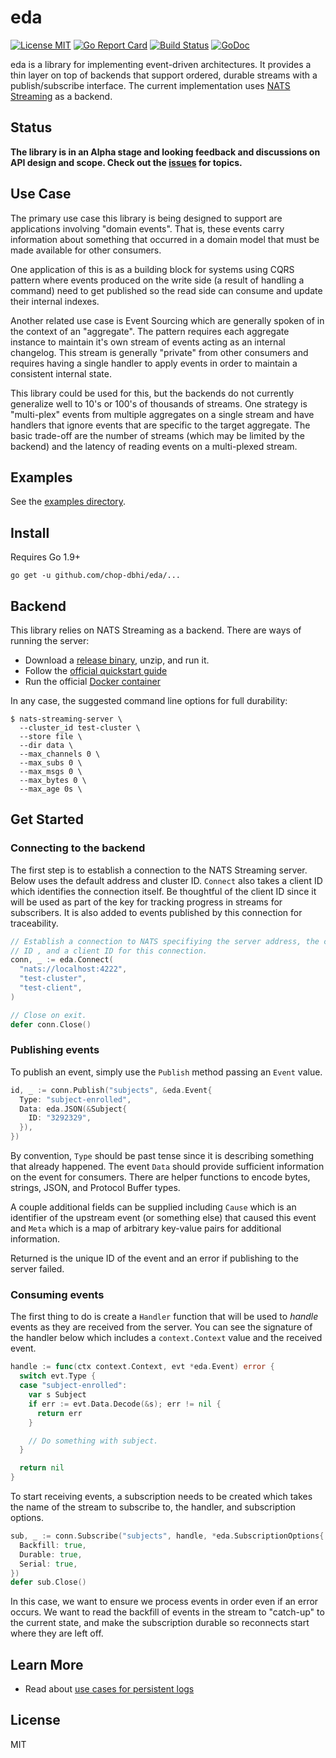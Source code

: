 # eda

[![License MIT](https://img.shields.io/badge/License-MIT-blue.svg)](http://opensource.org/licenses/MIT)
[![Go Report Card](https://goreportcard.com/badge/github.com/chop-dbhi/eda)](https://goreportcard.com/report/github.com/chop-dbhi/eda) [![Build Status](https://travis-ci.org/chop-dbhi/eda.svg?branch=master)](http://travis-ci.org/chop-dbhi/eda) [![GoDoc](https://godoc.org/github.com/chop-dbhi/eda?status.svg)](http://godoc.org/github.com/chop-dbhi/eda)

eda is a library for implementing event-driven architectures. It provides a thin layer on top of backends that support ordered, durable streams with a publish/subscribe interface. The current implementation uses [NATS Streaming](https://github.com/nats-io/nats-streaming-server) as a backend.

## Status

**The library is in an Alpha stage and looking feedback and discussions on API design and scope. Check out the [issues](https://github.com/chop-dbhi/eda/issues) for topics.**

## Use Case

The primary use case this library is being designed to support are applications involving "domain events". That is, these events carry information about something that occurred in a domain model that must be made available for other consumers.

One application of this is as a building block for systems using CQRS pattern where events produced on the write side (a result of handling a command) need to get published so the read side can consume and update their internal indexes.

Another related use case is Event Sourcing which are generally spoken of in the context of an "aggregate". The pattern requires each aggregate instance to maintain it's own stream of events acting as an internal changelog. This stream is generally "private" from other consumers and requires having a single handler to apply events in order to maintain a consistent internal state.

This library could be used for this, but the backends do not currently generalize well to 10's or 100's of thousands of streams. One strategy is "multi-plex" events from multiple aggregates on a single stream and have handlers that ignore events that are specific to the target aggregate. The basic trade-off are the number of streams (which may be limited by the backend) and the latency of reading events on a multi-plexed stream.

## Examples

See the [examples directory](./examples).

## Install

Requires Go 1.9+

```
go get -u github.com/chop-dbhi/eda/...
```

## Backend

This library relies on NATS Streaming as a backend. There are ways of running the server:

- Download a [release binary](https://github.com/nats-io/nats-streaming-server/releases), unzip, and run it.
- Follow the [official quickstart guide](https://nats.io/documentation/streaming/nats-streaming-quickstart/)
- Run the official [Docker container](https://hub.docker.com/_/nats-streaming/)

In any case, the suggested command line options for full durability:

```
$ nats-streaming-server \
  --cluster_id test-cluster \
  --store file \
  --dir data \
  --max_channels 0 \
  --max_subs 0 \
  --max_msgs 0 \
  --max_bytes 0 \
  --max_age 0s \
```

## Get Started

### Connecting to the backend

The first step is to establish a connection to the NATS Streaming server. Below uses the default address and cluster ID. `Connect` also takes a client ID which identifies the connection itself. Be thoughtful of the client ID since it will be used as part of the key for tracking progress in streams for subscribers. It is also added to events published by this connection for traceability.

```go
// Establish a connection to NATS specifiying the server address, the cluster
// ID , and a client ID for this connection.
conn, _ := eda.Connect(
  "nats://localhost:4222",
  "test-cluster",
  "test-client",
)

// Close on exit.
defer conn.Close()
```

### Publishing events

To publish an event, simply use the `Publish` method passing an `Event` value.

```go
id, _ := conn.Publish("subjects", &eda.Event{
  Type: "subject-enrolled",
  Data: eda.JSON(&Subject{
    ID: "3292329",
  }),
})
```

By convention, `Type` should be past tense since it is describing something that already happened. The event `Data` should provide sufficient information on the event for consumers. There are helper functions to encode bytes, strings, JSON, and Protocol Buffer types.

A couple additional fields can be supplied including `Cause` which is an identifier of the upstream event (or something else) that caused this event and `Meta` which is a map of arbitrary key-value pairs for additional information.

Returned is the unique ID of the event and an error if publishing to the server failed.

### Consuming events

The first thing to do is create a `Handler` function that will be used to *handle* events as they are received from the server. You can see the signature of the handler below which includes a `context.Context` value and the received event.

```go
handle := func(ctx context.Context, evt *eda.Event) error {
  switch evt.Type {
  case "subject-enrolled":
    var s Subject
    if err := evt.Data.Decode(&s); err != nil {
      return err
    }

    // Do something with subject.
  }

  return nil
}
```

To start receiving events, a subscription needs to be created which takes the name of the stream to subscribe to, the handler, and subscription options.

```go
sub, _ := conn.Subscribe("subjects", handle, *eda.SubscriptionOptions{
  Backfill: true,
  Durable: true,
  Serial: true,
})
defer sub.Close()
```

In this case, we want to ensure we process events in order even if an error occurs. We want to read the backfill of events in the stream to "catch-up" to the current state, and make the subscription durable so reconnects start where they are left off.

## Learn More

- Read about [use cases for persistent logs](https://dev.to/byronruth/use-cases-for-persistent-logs-with-nats-streaming)

## License

MIT
